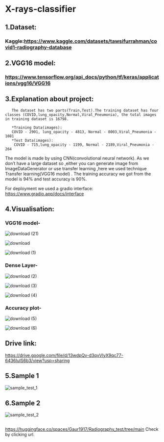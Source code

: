 # X-rays-classifier
## 1.Dataset:  
### Kaggle:https://www.kaggle.com/datasets/tawsifurrahman/covid1-radiography-database 
     
## 2.VGG16 model:
### https://www.tensorflow.org/api_docs/python/tf/keras/applications/vgg16/VGG16  
         
## 3.Explanation about project:
       The dataset has two parts(Train,Test).The training dataset has four classes (COVID,lung_opacity,Normal,Viral_Pneumonia), the total images                         in training dataset is 16798.

       *Training Data(images): 
       COVID - 2901, lung_opacity - 4813, Normal - 8003,Viral_Pneumonia - 1081   
       *Test Data(images): 
        COVID - 715,lung_opacity - 1199, Normal - 2189,Viral_Pneumonia - 264

  The model is made by using CNN(convolutional neural network). As we don’t have a large dataset so ,either you can generate image from ImageDataGenerator 
  or use transfer learning ,here we used technique Transfer learning(VGG16 model) . The training accuracy we got from the model is 94% and test accuracy 
  is 90%. 
  
  For deployment we used a gradio interface: https://www.gradio.app/docs/interface 

## 4.Visualisation:
### VGG16 model-

![download (21)](https://github.com/Gaurav1917/Radiography-test-classifier/assets/146158309/6cc7596e-3c3c-4804-8901-614eeee4ae69)

![download](https://github.com/Gaurav1917/Radiography-test-classifier/assets/146158309/c8ee2507-c51d-4e90-b6ed-9a0309c1bea6)

![download (1)](https://github.com/Gaurav1917/Radiography-test-classifier/assets/146158309/8026823b-ad71-45e2-a152-3ad89dcbbc40)

### Dense Layer-

![download (2)](https://github.com/Gaurav1917/Radiography-test-classifier/assets/146158309/cfd58e33-a0af-450b-8f61-e726304e537f)

![download (3)](https://github.com/Gaurav1917/Radiography-test-classifier/assets/146158309/b00e6959-b42d-44c4-b15a-959000ca39fb)

![download (4)](https://github.com/Gaurav1917/Radiography-test-classifier/assets/146158309/c13e9490-df05-4519-a04e-ad9ccc864535)


### Accuracy plot-

![download (5)](https://github.com/Gaurav1917/Radiography-test-classifier/assets/146158309/4e98b5e9-44f7-4eae-8c31-9dd0827938d2)

![download (6)](https://github.com/Gaurav1917/Radiography-test-classifier/assets/146158309/38577228-0b9f-42ff-ad67-f7b23b5e909a)

## Drive link:
https://drive.google.com/file/d/13wdpQv-d3qvVlyX9qc77-6436IulS6b3/view?usp=sharing
                                        

## 5.Sample 1

![sample_test_1](https://github.com/Gaurav1917/Radiography-test-classifier/assets/146158309/7a9616c3-2d48-4e6f-9a12-df0dcebf9b9f)

## 6.Sample 2
![sample_test_2](https://github.com/Gaurav1917/Radiography-test-classifier/assets/146158309/08e316e7-466e-479c-a0c0-0e3315d39fc9)


##
https://huggingface.co/spaces/Gaur1917/Radiography_test/tree/main
Check by clicking url.


